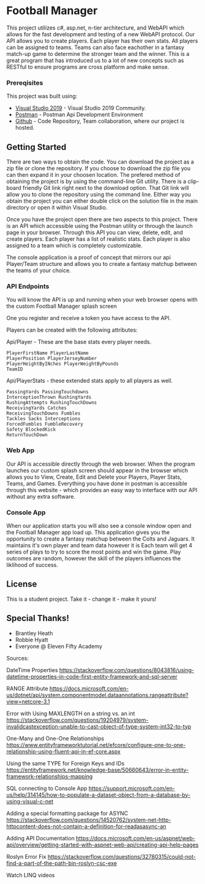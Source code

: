 # Football Manager

This project utilizes c#, asp.net, n-tier architecture, and WebAPI which allows for the fast development and testing of a new WebAPI protocol. Our API allows you to create players. Each player has their own stats. 
All players can be assigned to teams. Teams can also face eachother in a fantasy match-up game to determine the stronger team and the winner. This is a great
program that has introduced us to a lot of new concepts such as RESTful to ensure programs are cross platform and make sense.  


### Prereqisites
  This project was built using:
* [Visual Studio 2019](https://visualstudio.microsoft.com/vs/) - Visual Studio 2019 Community. 
* [Postman](https://www.postman.com/downloads//) - Postman Api Development Environment
* [Github](https://github.com/) - Code Repository, Team collaboration, where our project is hosted. 

## Getting Started


There are two ways to obtain the code. You can download the project as a zip file or clone the repository. If you 
choose to download the zip file you can then expand it in your choosen location. The prefered method of obtaining
the project is by using the command-line Git utility. There is a clip-board friendly Git link right next to the 
download option. That Git link will allow you to clone the repository using the command line. Either way you obtain
the project you can either double click on the solution file in the main directory or open it within Visual Studio. 


   Once you have the project open there are two aspects to this project. There is an API which accessible using the Postman
utility or through the launch page in your browser. Through this API you can view, delete, edit, and create players. Each player has a list
of realistic stats. Each player is also assigned to a team which is completely customizable. 

   The console application is a proof of concept that mirrors our api Player/Team structure and allows you to create a fantasy matchup between the teams of your choice.  


### API Endpoints

You will know the API is up and running when your web browser opens with the custom Football Manager splash screen

 One you register and receive a token you have access to the API. 
 
 Players can be created with the following attributes:
 
 
Api/Player - These are the base stats every player needs.
```
PlayerFirstName PlayerLastName 
PlayerPosition PlayerJerseyNumber
PlayerHeightByINches PlayerWeightByPounds  
TeamID
```

Api/PlayerStats - these extended stats apply to all players as well. 

```
PassingYards PassingTouchdowns 
InterceptionThrown RushingYards
RushingAttempts RushingTouchDowns 
ReceivingYards Catches
ReceivingTouchDowns Fumbles 
Tackles Sacks Interceptions
ForcedFumbles FumbleRecovery 
Safety BlockedKick
ReturnTouchDown
```

### Web App 
  Our API is accessible directly through the web browser. When the program launches our custom splash screen should appear in the browser which allows you to View, Create, Edit and Delete your Players, Player Stats, Teams, and Games. Everything you have done in postman is accessible through this website - which provides an easy way to interface with our API without any extra software.  



### Console App

When our application starts you will also see a console window open and the Football Manager app load up. This application gives you the opportunity to create a fantasy matchup between the Colts and Jaguars. It maintains it's own player and team data however it is  Each team will get 4 series of plays to try to score the most points and win the game. Play outcomes are random, however the skill of the players influences the liklihood of success.  

## License

This is a student project. Take it - change it - make it yours! 

## Special Thanks!

* Brantley Heath
* Robbie Hyatt
* Everyone @ Eleven Fifty Academy 


Sources:

DateTime Properties
https://stackoverflow.com/questions/8043816/using-datetime-properties-in-code-first-entity-framework-and-sql-server

RANGE Attribute
https://docs.microsoft.com/en-us/dotnet/api/system.componentmodel.dataannotations.rangeattribute?view=netcore-3.1

Error with Using MAXLENGTH on a string vs. an int
https://stackoverflow.com/questions/19204979/system-invalidcastexception-unable-to-cast-object-of-type-system-int32-to-typ

One-Many and One-One Relationships
https://www.entityframeworktutorial.net/efcore/configure-one-to-one-relationship-using-fluent-api-in-ef-core.aspx

Using the same TYPE for Foreign Keys and IDs
https://entityframework.net/knowledge-base/50660643/error-in-entity-framework-relationships-mapping

SQL connecting to Console App
https://support.microsoft.com/en-us/help/314145/how-to-populate-a-dataset-object-from-a-database-by-using-visual-c-net

Adding a special formatting package for ASYNC 
https://stackoverflow.com/questions/14520762/system-net-http-httpcontent-does-not-contain-a-definition-for-readasasync-an

Adding API Documentation
https://docs.microsoft.com/en-us/aspnet/web-api/overview/getting-started-with-aspnet-web-api/creating-api-help-pages

Roslyn Error Fix
https://stackoverflow.com/questions/32780315/could-not-find-a-part-of-the-path-bin-roslyn-csc-exe

Watch LINQ videos
